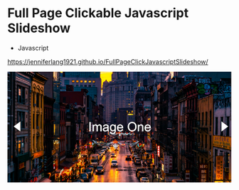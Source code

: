 

# Full Page Clickable Javascript Slideshow



* Javascript

https://jenniferlang1921.github.io/FullPageClickJavascriptSlideshow/


![Image of slideshow](/assets/screenshot_slideshow.png)
